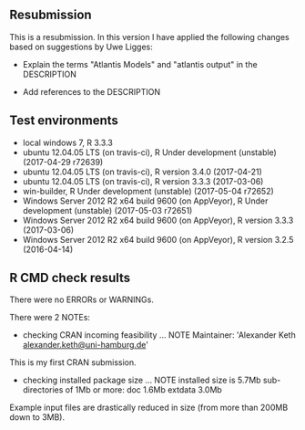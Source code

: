 ## Resubmission
This is a resubmission. In this version I have applied the following changes based on 
suggestions by Uwe Ligges:

* Explain the terms "Atlantis Models" and "atlantis output" in the DESCRIPTION

* Add references to the DESCRIPTION

## Test environments
* local windows 7, R 3.3.3
* ubuntu 12.04.05 LTS (on travis-ci), R Under development (unstable) (2017-04-29 r72639)
* ubuntu 12.04.05 LTS (on travis-ci), R version 3.4.0 (2017-04-21)
* ubuntu 12.04.05 LTS (on travis-ci), R version 3.3.3 (2017-03-06)
* win-builder, R Under development (unstable) (2017-05-04 r72652)
* Windows Server 2012 R2 x64 build 9600 (on AppVeyor), R Under development (unstable) (2017-05-03 r72651)
* Windows Server 2012 R2 x64 build 9600 (on AppVeyor), R version 3.3.3 (2017-03-06)
* Windows Server 2012 R2 x64 build 9600 (on AppVeyor), R version 3.2.5 (2016-04-14)

## R CMD check results
There were no ERRORs or WARNINGs. 


There were 2 NOTEs:

* checking CRAN incoming feasibility ... NOTE
  Maintainer: 'Alexander Keth <alexander.keth@uni-hamburg.de>'
  
This is my first CRAN submission.

* checking installed package size ... NOTE
  installed size is  5.7Mb
  sub-directories of 1Mb or more:
    doc       1.6Mb
    extdata   3.0Mb

Example input files are drastically reduced in size (from more than 200MB down to 3MB).

